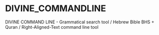 # DIVINE_COMMANDLINE
DIVINE COMMAND LINE - Grammatical search tool / Hebrew Bible BHS + Quran / Right-Aligned-Text command line tool
